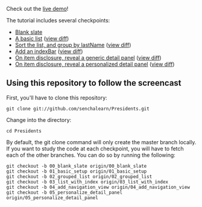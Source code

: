Check out the [live demo][demo]!

The tutorial includes several checkpoints:

* [Blank slate][0]
* [A basic list][1] ([view diff][00-01])
* [Sort the list, and group by lastName][2] ([view diff][01-02])
* [Add an indexBar][3] ([view diff][02-03])
* [On item disclosure, reveal a generic detail panel][4] ([view diff][03-04])
* [On item disclosure, reveal a personalized detail panel][5] ([view diff][04-05])

## Using this repository to follow the screencast

First, you'll have to clone this repository:

    git clone git://github.com/senchalearn/Presidents.git

Change into the directory:

    cd Presidents

By default, the git clone command will only create the master branch locally. If you want to study the code at each checkpoint, you will have to fetch each of the other branches. You can do so by running the following:

    git checkout -b 00_blank_slate origin/00_blank_slate
    git checkout -b 01_basic_setup origin/01_basic_setup
    git checkout -b 02_grouped_list origin/02_grouped_list
    git checkout -b 03_list_with_index origin/03_list_with_index
    git checkout -b 04_add_navigation_view origin/04_add_navigation_view
    git checkout -b 05_personalize_detail_panel origin/05_personalize_detail_panel

[0]: https://github.com/senchalearn/Presidents/tree/00_blank_slate
[1]: https://github.com/senchalearn/Presidents/tree/01_basic_setup
[2]: https://github.com/senchalearn/Presidents/tree/02_grouped_list
[3]: https://github.com/senchalearn/Presidents/tree/03_list_with_index
[4]: https://github.com/senchalearn/Presidents/tree/04_add_navigation_view
[5]: https://github.com/senchalearn/Presidents/tree/05_personalize_detail_panel

[00-01]: https://github.com/senchalearn/Presidents/compare/00_blank_slate...01_basic_setup
[01-02]: https://github.com/senchalearn/Presidents/compare/01_basic_setup...02_grouped_list
[02-03]: https://github.com/senchalearn/Presidents/compare/02_grouped_list...03_list_with_index
[03-04]: https://github.com/senchalearn/Presidents/compare/03_list_with_index...04_add_navigation_view
[04-05]: https://github.com/senchalearn/Presidents/compare/04_add_navigation_view...05_personalize_detail_panel

[demo]: http://senchalearn.github.com/Presidents/
